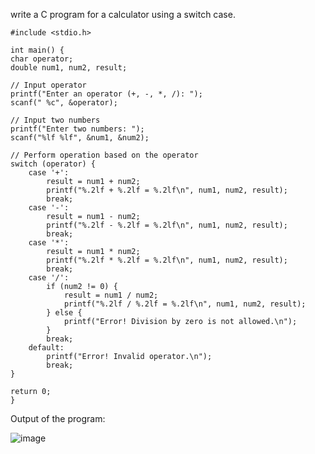 write a C program for a calculator using a switch case.


    #include <stdio.h>

    int main() {
    char operator;
    double num1, num2, result;

    // Input operator
    printf("Enter an operator (+, -, *, /): ");
    scanf(" %c", &operator);

    // Input two numbers
    printf("Enter two numbers: ");
    scanf("%lf %lf", &num1, &num2);

    // Perform operation based on the operator
    switch (operator) {
        case '+':
            result = num1 + num2;
            printf("%.2lf + %.2lf = %.2lf\n", num1, num2, result);
            break;
        case '-':
            result = num1 - num2;
            printf("%.2lf - %.2lf = %.2lf\n", num1, num2, result);
            break;
        case '*':
            result = num1 * num2;
            printf("%.2lf * %.2lf = %.2lf\n", num1, num2, result);
            break;
        case '/':
            if (num2 != 0) {
                result = num1 / num2;
                printf("%.2lf / %.2lf = %.2lf\n", num1, num2, result);
            } else {
                printf("Error! Division by zero is not allowed.\n");
            }
            break;
        default:
            printf("Error! Invalid operator.\n");
            break;
    }

    return 0;
    }


Output of the program:


![image](https://github.com/AklavyaSangra/Homework/assets/146859465/51db17fc-0e42-4d8b-aae7-11e3d04c6a1d)
